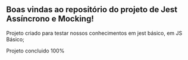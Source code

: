 ## Boas vindas ao repositório do projeto de Jest Assíncrono e Mocking!

Projeto criado para testar nossos conhecimentos em jest básico, em JS Básico;

Projeto concluido 100%
